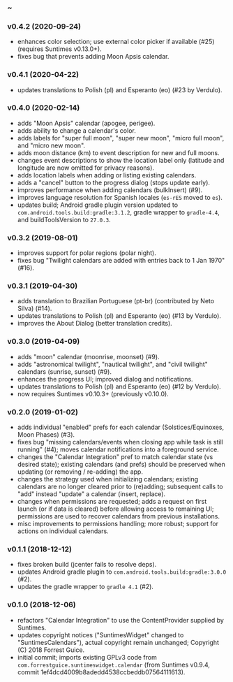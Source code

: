 ### ~

### v0.4.2 (2020-09-24)
* enhances color selection; use external color picker if available (#25) (requires Suntimes v0.13.0+).
* fixes bug that prevents adding Moon Apsis calendar. 

### v0.4.1 (2020-04-22)
* updates translations to Polish (pl) and Esperanto (eo) (#23 by Verdulo).

### v0.4.0 (2020-02-14)
* adds "Moon Apsis" calendar (apogee, perigee).
* adds ability to change a calendar's color.
* adds labels for "super full moon", "super new moon", "micro full moon", and "micro new moon".
* adds moon distance (km) to event description for new and full moons.
* changes event descriptions to show the location label only (latitude and longitude are now omitted for privacy reasons).
* adds location labels when adding or listing existing calendars.
* adds a "cancel" button to the progress dialog (stops update early).
* improves performance when adding calendars (bulkInsert) (#9).
* improves language resolution for Spanish locales (`es-rES` moved to `es`).
* updates build; Android gradle plugin version updated to `com.android.tools.build:gradle:3.1.2`, gradle wrapper to `gradle-4.4`, and buildToolsVersion to `27.0.3`.

### v0.3.2 (2019-08-01)
* improves support for polar regions (polar night). 
* fixes bug "Twilight calendars are added with entries back to 1 Jan 1970" (#16).

### v0.3.1 (2019-04-30)
* adds translation to Brazilian Portuguese (pt-br) (contributed by Neto Silva) (#14).
* updates translations to Polish (pl) and Esperanto (eo) (#13 by Verdulo).
* improves the About Dialog (better translation credits).

### v0.3.0 (2019-04-09)
* adds "moon" calendar (moonrise, moonset) (#9).
* adds "astronomical twilight", "nautical twilight", and "civil twilight" calendars (sunrise, sunset) (#9).
* enhances the progress UI; improved dialog and notifications.
* updates translations to Polish (pl) and Esperanto (eo) (#12 by Verdulo).
* now requires Suntimes v0.10.3+ (previously v0.10.0).

### v0.2.0 (2019-01-02)
* adds individual "enabled" prefs for each calendar (Solstices/Equinoxes, Moon Phases) (#3).
* fixes bug "missing calendars/events when closing app while task is still running" (#4); moves calendar notifications into a foreground service. 
* changes the "Calendar Integration" pref to match calendar state (vs desired state); existing calendars (and prefs) should be preserved when updating (or removing / re-adding) the app. 
* changes the strategy used when initializing calendars; existing calendars are no longer cleared prior to (re)adding; subsequent calls to "add" instead "update" a calendar (insert, replace).          
* changes when permissions are requested; adds a request on first launch (or if data is cleared) before allowing access to remaining UI; permissions are used to recover calendars from previous installations.
* misc improvements to permissions handling; more robust; support for actions on individual calendars.

### v0.1.1 (2018-12-12)
* fixes broken build (jcenter fails to resolve deps).
* updates Android gradle plugin to `com.android.tools.build:gradle:3.0.0` (#2).
* updates the gradle wrapper to `gradle 4.1` (#2).

### v0.1.0 (2018-12-06)
* refactors "Calendar Integration" to use the ContentProvider supplied by Suntimes.
* updates copyright notices ("SuntimesWidget" changed to "SuntimesCalendars"), actual copyright remain unchanged; Copyright (C) 2018 Forrest Guice.
* initial commit; imports existing GPLv3 code from `com.forrestguice.suntimeswidget.calendar` (from Suntimes v0.9.4, commit 1ef4dcd4009b8adedd4538ccbeddb07564111613).
